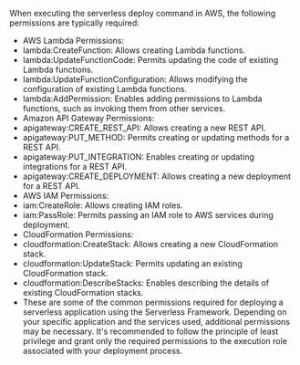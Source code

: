 When executing the serverless deploy command in AWS, the following permissions are typically required:

- AWS Lambda Permissions:
- lambda:CreateFunction: Allows creating Lambda functions.
- lambda:UpdateFunctionCode: Permits updating the code of existing Lambda functions.
- lambda:UpdateFunctionConfiguration: Allows modifying the configuration of existing Lambda functions.
- lambda:AddPermission: Enables adding permissions to Lambda functions, such as invoking them from other services.
- Amazon API Gateway Permissions:
- apigateway:CREATE_REST_API: Allows creating a new REST API.
- apigateway:PUT_METHOD: Permits creating or updating methods for a REST API.
- apigateway:PUT_INTEGRATION: Enables creating or updating integrations for a REST API.
- apigateway:CREATE_DEPLOYMENT: Allows creating a new deployment for a REST API.
- AWS IAM Permissions:
- iam:CreateRole: Allows creating IAM roles.
- iam:PassRole: Permits passing an IAM role to AWS services during deployment.
- CloudFormation Permissions:
- cloudformation:CreateStack: Allows creating a new CloudFormation stack.
- cloudformation:UpdateStack: Permits updating an existing CloudFormation stack.
- cloudformation:DescribeStacks: Enables describing the details of existing CloudFormation stacks.
- These are some of the common permissions required for deploying a serverless application using the Serverless Framework. Depending on your specific application and the services used, additional permissions may be necessary. It's recommended to follow the principle of least privilege and grant only the required permissions to the execution role associated with your deployment process.